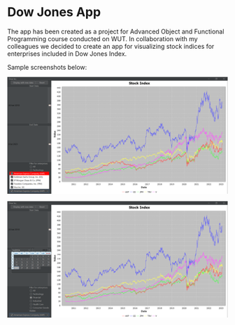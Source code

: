 # Dow Jones App
The app has been created as a project for Advanced Object and Functional Programming course conducted on WUT. In collaboration with my colleagues we decided to create an app for visualizing stock indices for enterprises included in Dow Jones Index.

Sample screenshots below:

![](https://github.com/AKapich/Dow_Jones_App/blob/main/sample_screenshots/sample_screen.png)

![](https://github.com/AKapich/Dow_Jones_App/blob/main/sample_screenshots/sample_screen_2.png)
